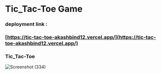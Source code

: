 
# Tic_Tac-Toe Game

### deployment link :
### [https://tic-tac-toe-akashbind12.vercel.app/](https://tic-tac-toe-akashbind12.vercel.app/)

### Tic_Tac-Toe 
![Screenshot (334)](https://user-images.githubusercontent.com/97519781/194712627-09979d4c-b67d-44e7-a125-a8cfd1b67c6f.png)